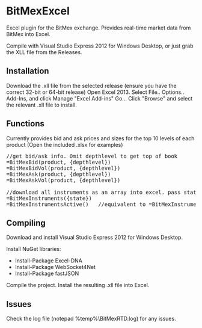 # BitMexExcel
Excel plugin for the BitMex exchange. Provides real-time market data from BitMex into Excel.

Compile with Visual Studio Express 2012 for Windows Desktop, or just grab the XLL file from the Releases.

## Installation
Download the .xll file from the selected release (ensure you have the correct 32-bit or 64-bit release)
Open Excel 2013. Select File.. Options.. Add-Ins, and click Manage "Excel Add-ins" Go...
Click "Browse" and select the relevant .xll file to install.

## Functions
Currently provides bid and ask prices and sizes for the top 10 levels of each product (Open the included .xlsx for examples)

<pre>
//get bid/ask info. Omit depthlevel to get top of book
=BitMexBid(product, {depthlevel})
=BitMexBidVol(product, {depthlevel})
=BitMexAsk(product, {depthlevel})
=BitMexAskVol(product, {depthlevel})

//download all instruments as an array into excel. pass state to download particular instruments in a particular state (e.g. "Open") only, or omit to get all instruments.
=BitMexInstruments({state})
=BitMexInstrumentsActive()   //equivalent to =BitMexInstruments("Open")
</pre>

## Compiling
Download and install Visual Studio Express 2012 for Windows Desktop.

Install NuGet libraries:
* Install-Package Excel-DNA
* Install-Package WebSocket4Net
* Install-Package fastJSON

Compile the project. Install the resulting .xll file into Excel.

## Issues
Check the log file (notepad %temp%\BitMexRTD.log) for any issues.

